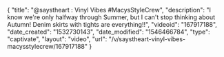 {
    "title": "@saystheart : Vinyl Vibes #MacysStyleCrew",
    "description": "I know we're only halfway through Summer, but I can't stop thinking about Autumn! Denim skirts with tights are everything!!",
    "videoid": "167917188",
    "date_created": "1532730143",
    "date_modified": "1546466784",
    "type": "captivate",
    "layout": "video",
    "url": "\/v\/saystheart-vinyl-vibes-macysstylecrew\/167917188"
}